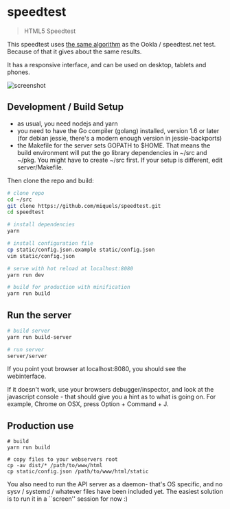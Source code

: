 # speedtest

> HTML5 Speedtest

This speedtest uses [the same algorithm](doc/algorithm.md) as the Ookla / speedtest.net test. Because of that it gives about the same results.

It has a responsive interface, and can be used on desktop, tablets and phones.

![screenshot](https://cloud.githubusercontent.com/assets/6455542/22569035/6288b92a-e996-11e6-92a6-20ff57676e13.png)

## Development / Build Setup

- as usual, you need nodejs and yarn
- you need to have the Go compiler (golang) installed, version 1.6 or later
  (for debian jessie, there's a modern enough version in jessie-backports)
- the Makefile for the server sets GOPATH to $HOME. That means the build
  environment will put the go library dependencies in ~/src and ~/pkg. You
  might have to create ~/src first. If your setup is different, edit server/Makefile.

Then clone the repo and build:

``` bash
# clone repo
cd ~/src
git clone https://github.com/miquels/speedtest.git
cd speedtest

# install dependencies
yarn

# install configuration file
cp static/config.json.example static/config.json
vim static/config.json

# serve with hot reload at localhost:8080
yarn run dev

# build for production with minification
yarn run build
```

## Run the server
``` bash
# build server
yarn run build-server

# run server
server/server
```

If you point yout browser at localhost:8080, you should see the webinterface.

If it doesn't work, use your browsers debugger/inspector, and look at the
javascript console - that should give you a hint as to what is going on.
For example, Chrome on OSX, press Option + Command + J.

## Production use

```
# build
yarn run build

# copy files to your webservers root
cp -av dist/* /path/to/www/html
cp static/config.json /path/to/www/html/static
```

You also need to run the API server as a daemon- that's OS specific, and
no sysv / systemd / whatever files have been included yet. The easiest
solution is to run it in a ``screen'' session for now :)


